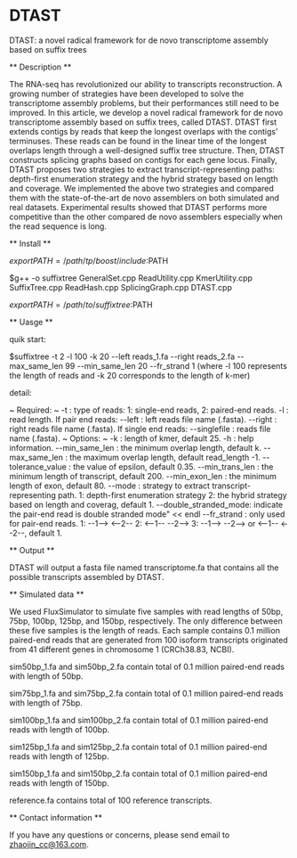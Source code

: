 
# DTAST

DTAST: a novel radical framework for de novo transcriptome assembly based on suffix trees

** Description **

The RNA-seq has revolutionized our ability to transcripts reconstruction. A growing number of strategies have been developed to
solve the transcriptome assembly problems, but their performances still need to be improved. In this article, we develop a novel radical framework for de novo transcriptome assembly based on suffix trees, called DTAST. DTAST first extends contigs by reads that keep the longest overlaps with the contigs’ terminuses. These reads can be found in the linear time of the longest overlaps length through a well-designed suffix tree structure. Then, DTAST constructs splicing graphs based on contigs for each gene locus. Finally, DTAST proposes two strategies to extract transcript-representing paths: depth-first enumeration strategy and the hybrid strategy based on length and coverage. We implemented the above two strategies and compared them with the state-of-the-art de novo assemblers on both simulated and real datasets. Experimental results showed that DTAST performs more competitive than the other compared de novo assemblers especially when the read sequence is long.



** Install ** 

$export PATH=/path/tp/boost/include:$PATH 

$g++ -o suffixtree GeneralSet.cpp ReadUtility.cpp KmerUtility.cpp SuffixTree.cpp ReadHash.cpp SplicingGraph.cpp DTAST.cpp

$export PATH=/path/to/suffixtree:$PATH



** Uasge **

quik start:

$suffixtree -t 2 -l 100 -k 20 --left reads_1.fa --right reads_2.fa --max_same_len 99 --min_same_len 20 --fr_strand 1 (where -l 100 represents the length of reads and -k 20 corresponds to the length of k-mer)

detail:

~ Required: ~ -t : type of reads: 1: single-end reads, 2: paired-end reads. -l : read length. If pair end reads: --left : left reads file name (.fasta). --right : right reads file name (.fasta). If single end reads: --singlefile : reads file name (.fasta). ~ Options: ~ -k : length of kmer, default 25. -h : help information. --min_same_len : the minimum overlap length, default k. --max_same_len : the maximum overlap length, default read_length -1. --tolerance_value : the value of epsilon, default 0.35. --min_trans_len : the minimum length of transcript, default 200. --min_exon_len : the minimum length of exon, default 80. --mode : strategy to extract transcript-representing path. 1: depth-first enumeration strategy 2: the hybrid strategy based on length and coverag, default 1. --double_stranded_mode: indicate the pair-end read is double stranded mode" << endl --fr_strand : only used for pair-end reads. 1: --1--> <--2-- 2: <--1-- --2--> 3: --1--> --2--> or <--1-- <--2--, default 1.

** Output **

DTAST will output a fasta file named transcriptome.fa that contains all the possible transcripts assembled by DTAST.



** Simulated data **

We used FluxSimulator to simulate five samples with read lengths of 50bp, 75bp, 100bp, 125bp, and 150bp, respectively. The only difference between these five samples is the length of reads. Each sample contains 0.1 million paired-end reads that are generated from 100 isoform transcripts originated from 41 different genes in chromosome 1 (CRCh38.83, NCBI).

sim50bp_1.fa and sim50bp_2.fa contain total of 0.1 million paired-end reads with length of 50bp. 

sim75bp_1.fa and sim75bp_2.fa contain total of 0.1 million paired-end reads with length of 75bp. 

sim100bp_1.fa and sim100bp_2.fa contain total of 0.1 million paired-end reads with length of 100bp. 

sim125bp_1.fa and sim125bp_2.fa contain total of 0.1 million paired-end reads with length of 125bp. 

sim150bp_1.fa and sim150bp_2.fa contain total of 0.1 million paired-end reads with length of 150bp. 

reference.fa contains total of 100 reference transcripts.



** Contact information **

If you have any questions or concerns, please send email to zhaojin_cc@163.com.
